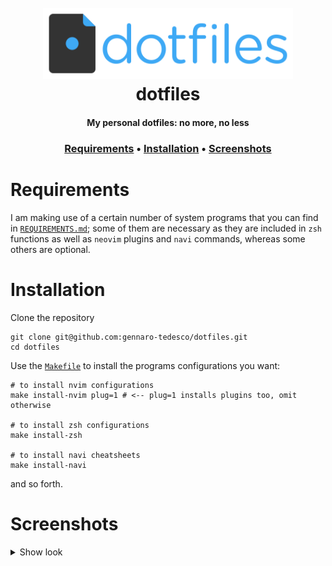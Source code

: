 <h1 align="center">
  <br>
  <img src="logo.png" width="400">
  <br>
  dotfiles
  <br>
</h1>

<h4 align="center">My personal dotfiles: no more, no less</h4>
<h3 align="center">
  <a href="#Requirements">Requirements</a> •
  <a href="#Installation">Installation</a> •
  <a href="#Screenshots">Screenshots</a>
</h3>


# Requirements
I am making use of a certain number of system programs that you can find in [`REQUIREMENTS.md`](https://github.com/gennaro-tedesco/dotfiles/blob/master/REQUIREMENTS.md); some of them are necessary as they are included in `zsh` functions as well as `neovim` plugins and `navi` commands, whereas some others are optional.

# Installation
Clone the repository
```
git clone git@github.com:gennaro-tedesco/dotfiles.git
cd dotfiles
```
Use the [`Makefile`](https://github.com/gennaro-tedesco/dotfiles/blob/master/Makefile) to install the programs configurations you want:
```
# to install nvim configurations
make install-nvim plug=1 # <-- plug=1 installs plugins too, omit otherwise

# to install zsh configurations
make install-zsh

# to install navi cheatsheets
make install-navi
```
and so forth.

# Screenshots
<details>
  <summary>Show look</summary>

<img width="1321" src="https://user-images.githubusercontent.com/15387611/116796202-10b83700-aadb-11eb-887a-510fc540d142.png">
<img width="1321" src="https://user-images.githubusercontent.com/15387611/149603156-a0dddbfb-62d3-40ef-afc8-532be85fc5bc.png">
</details>
